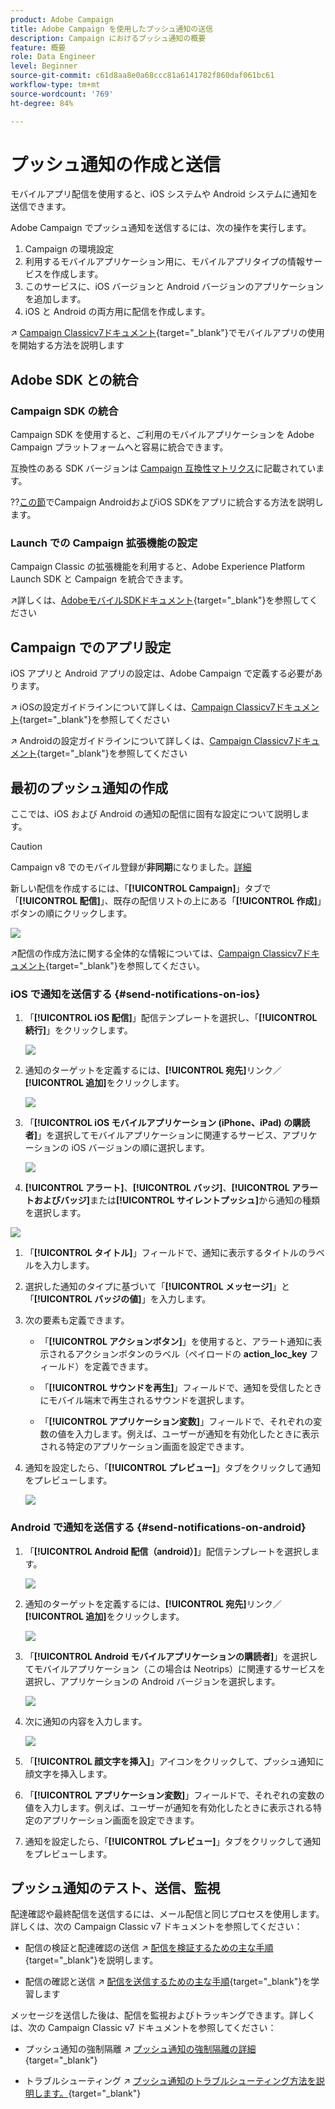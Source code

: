```yaml
---
product: Adobe Campaign
title: Adobe Campaign を使用したプッシュ通知の送信
description: Campaign におけるプッシュ通知の概要
feature: 概要
role: Data Engineer
level: Beginner
source-git-commit: c61d8aa8e0a68ccc81a6141782f860daf061bc61
workflow-type: tm+mt
source-wordcount: '769'
ht-degree: 84%

---
```


# プッシュ通知の作成と送信

モバイルアプリ配信を使用すると、iOS システムや Android システムに通知を送信できます。

Adobe Campaign でプッシュ通知を送信するには、次の操作を実行します。

1. Campaign の環境設定
1. 利用するモバイルアプリケーション用に、モバイルアプリタイプの情報サービスを作成します。
1. このサービスに、iOS バージョンと Android バージョンのアプリケーションを追加します。
1. iOS と Android の両方用に配信を作成します。

↗️ [Campaign Classicv7ドキュメント](https://experienceleague.adobe.com/docs/campaign-classic/using/sending-messages/sending-push-notifications/about-mobile-app-channel.html?lang=ja){target=&quot;_blank&quot;}でモバイルアプリの使用を開始する方法を説明します

## Adobe SDK との統合

### Campaign SDK の統合

Campaign SDK を使用すると、ご利用のモバイルアプリケーションを Adobe Campaign プラットフォームへと容易に統合できます。

互換性のある SDK バージョンは [Campaign 互換性マトリクス](../start/compatibility-matrix.md#MobileSDK)に記載されています。

??[この節](../config/push-config.md)でCampaign AndroidおよびiOS SDKをアプリに統合する方法を説明します。

### Launch での Campaign 拡張機能の設定

Campaign Classic の拡張機能を利用すると、Adobe Experience Platform Launch SDK と Campaign を統合できます。

↗️詳しくは、[AdobeモバイルSDKドキュメント](https://aep-sdks.gitbook.io/docs/using-mobile-extensions/adobe-campaignclassic){target=&quot;_blank&quot;}を参照してください

## Campaign でのアプリ設定

iOS アプリと Android アプリの設定は、Adobe Campaign で定義する必要があります。

↗️ iOSの設定ガイドラインについて詳しくは、[Campaign Classicv7ドキュメント](https://experienceleague.adobe.com/docs/campaign-classic/using/sending-messages/sending-push-notifications/configure-the-mobile-app/configuring-the-mobile-application.html?lang=ja#sending-messages){target=&quot;_blank&quot;}を参照してください

↗️ Androidの設定ガイドラインについて詳しくは、[Campaign Classicv7ドキュメント](https://experienceleague.adobe.com/docs/campaign-classic/using/sending-messages/sending-push-notifications/configure-the-mobile-app/configuring-the-mobile-application-android.html?lang=ja#sending-messages){target=&quot;_blank&quot;}を参照してください

## 最初のプッシュ通知の作成

ここでは、iOS および Android の通知の配信に固有な設定について説明します。

>[!CAUTION]
>
>Campaign v8 でのモバイル登録が&#x200B;**非同期**&#x200B;になりました。[詳細](../dev/staging.md)

新しい配信を作成するには、「**[!UICONTROL Campaign]**」タブで「**[!UICONTROL 配信]**」、既存の配信リストの上にある「**[!UICONTROL 作成]**」ボタンの順にクリックします。

![](assets/delivery_step_1.png)

↗️配信の作成方法に関する全体的な情報については、[Campaign Classicv7ドキュメント](https://experienceleague.adobe.com/docs/campaign-classic/using/sending-messages/key-steps-when-creating-a-delivery/steps-about-delivery-creation-steps.html?lang=ja#sending-messages){target=&quot;_blank&quot;}を参照してください。

### iOS で通知を送信する {#send-notifications-on-ios}

1. 「**[!UICONTROL iOS 配信]**」配信テンプレートを選択し、「**[!UICONTROL 続行]**」をクリックします。

   ![](assets/push-template-ios.png)

1. 通知のターゲットを定義するには、**[!UICONTROL 宛先]**&#x200B;リンク／**[!UICONTROL 追加]**&#x200B;をクリックします。

   ![](assets/push-ios-select-target.png)

1. 「**[!UICONTROL iOS モバイルアプリケーション (iPhone、iPad) の購読者]**」を選択してモバイルアプリケーションに関連するサービス、アプリケーションの iOS バージョンの順に選択します。

   ![](assets/push-ios-subscribers.png)

1.  **[!UICONTROL アラート]**、**[!UICONTROL バッジ]**、**[!UICONTROL アラートおよびバッジ]**&#x200B;または&#x200B;**[!UICONTROL サイレントプッシュ]**&#x200B;から通知の種類を選択します。

   ![](assets/push-ios-alert.png)

1. 「**[!UICONTROL タイトル]**」フィールドで、通知に表示するタイトルのラベルを入力します。

1. 選択した通知のタイプに基づいて「**[!UICONTROL メッセージ]**」と「**[!UICONTROL バッジの値]**」を入力します。

1. 次の要素も定義できます。

   * 「**[!UICONTROL アクションボタン]**」を使用すると、アラート通知に表示されるアクションボタンのラベル（ペイロードの **action_loc_key** フィールド）を定義できます。

   * 「**[!UICONTROL サウンドを再生]**」フィールドで、通知を受信したときにモバイル端末で再生されるサウンドを選択します。

   * 「**[!UICONTROL アプリケーション変数]**」フィールドで、それぞれの変数の値を入力します。例えば、ユーザーが通知を有効化したときに表示される特定のアプリケーション画面を設定できます。

1. 通知を設定したら、「**[!UICONTROL プレビュー]**」タブをクリックして通知をプレビューします。

   ![](assets/push-ios-preview.png)


### Android で通知を送信する {#send-notifications-on-android}

1. 「**[!UICONTROL Android 配信（android）]**」配信テンプレートを選択します。

   ![](assets/push-template-android.png)

1. 通知のターゲットを定義するには、**[!UICONTROL 宛先]**&#x200B;リンク／**[!UICONTROL 追加]**&#x200B;をクリックします。

   ![](assets/push-android-select-target.png)

1. 「**[!UICONTROL Android モバイルアプリケーションの購読者]**」を選択してモバイルアプリケーション（この場合は Neotrips）に関連するサービスを選択し、アプリケーションの Android バージョンを選択します。

   ![](assets/push-ios-subscribers.png)

1. 次に通知の内容を入力します。

   ![](assets/push-android-content.png)

1. 「**[!UICONTROL 顔文字を挿入]**」アイコンをクリックして、プッシュ通知に顔文字を挿入します。

1. 「**[!UICONTROL アプリケーション変数]**」フィールドで、それぞれの変数の値を入力します。例えば、ユーザーが通知を有効化したときに表示される特定のアプリケーション画面を設定できます。

1. 通知を設定したら、「**[!UICONTROL プレビュー]**」タブをクリックして通知をプレビューします。

   <!--![](assets/push-android-preview.png)-->

## プッシュ通知のテスト、送信、監視

配達確認や最終配信を送信するには、メール配信と同じプロセスを使用します。詳しくは、次の Campaign Classic v7 ドキュメントを参照してください：

* 配信の検証と配達確認の送信
↗️ [配信を検証するための主な手順](https://experienceleague.adobe.com/docs/campaign-classic/using/sending-messages/key-steps-when-creating-a-delivery/steps-validating-the-delivery.html?lang=ja){target=&quot;_blank&quot;}を説明します。

* 配信の確認と送信
↗️ [配信を送信するための主な手順](https://experienceleague.adobe.com/docs/campaign-classic/using/sending-messages/key-steps-when-creating-a-delivery/steps-sending-the-delivery.html?lang=ja){target=&quot;_blank&quot;}を学習します

メッセージを送信した後は、配信を監視およびトラッキングできます。詳しくは、次の Campaign Classic v7 ドキュメントを参照してください：

* プッシュ通知の強制隔離
↗️ [プッシュ通知の強制隔離の詳細](https://experienceleague.adobe.com/docs/campaign-classic/using/sending-messages/monitoring-deliveries/understanding-quarantine-management.html?lang=ja#push-notification-quarantines){target=&quot;_blank&quot;}

* トラブルシューティング
↗️ [プッシュ通知のトラブルシューティング方法を説明します。](https://experienceleague.adobe.com/docs/campaign-classic/using/sending-messages/sending-push-notifications/troubleshooting.html?lang=ja){target=&quot;_blank&quot;}